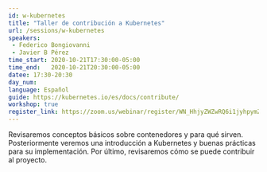 ```yaml
---
id: w-kubernetes
title: "Taller de contribución a Kubernetes"
url: /sessions/w-kubernetes
speakers:
 - Federico Bongiovanni
 - Javier B Pérez
time_start: 2020-10-21T17:30:00-05:00
time_end:   2020-10-21T20:30:00-05:00
datee: 17:30-20:30
day_num: 
language: Español
guide: https://kubernetes.io/es/docs/contribute/
workshop: true
register_link: https://zoom.us/webinar/register/WN_HhjyZWZwRQ6i1jyhpymZug
---
```


Revisaremos conceptos básicos sobre contenedores y para qué sirven. Posteriormente veremos una introducción a Kubernetes y  buenas prácticas para su implementación. Por último, revisaremos cómo se puede contribuir al proyecto.
